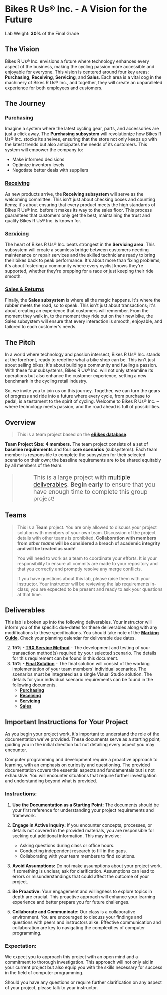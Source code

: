 # Bikes R Us® Inc. - A Vision for the Future

Lab Weight: **30%** of the Final Grade

## The Vision

Bikes R Us® Inc. envisions a future where technology enhances every aspect of the business, making the cycling passion more accessible and enjoyable for everyone. This vision is centered around four key areas: **Purchasing**, **Receiving**, **Servicing**, and **Sales**. Each area is a vital cog in the machinery of Bikes R Us® Inc., and together, they will create an unparalleled experience for both employees and customers.

## The Journey

### [Purchasing](Purchasing/ReadMe.md) 


Imagine a system where the latest cycling gear, parts, and accessories are just a click away. The **Purchasing subsystem** will revolutionize how Bikes R Us® Inc. stocks its shelves, ensuring that the store not only keeps up with the latest trends but also anticipates the needs of its customers. This system will empower the company to:

- Make informed decisions
- Optimize inventory levels
- Negotiate better deals with suppliers

### [Receiving](Receiving/ReadMe.md)

As new products arrive, the **Receiving subsystem** will serve as the welcoming committee. This isn't just about checking boxes and counting items; it's about ensuring that every product meets the high standards of Bikes R Us® Inc. before it makes its way to the sales floor. This process guarantees that customers only get the best, maintaining the trust and quality Bikes R Us® Inc. is known for.

### [Servicing](Servicing/ReadMe.md) 

The heart of Bikes R Us® Inc. beats strongest in the **Servicing area**. This subsystem will create a seamless bridge between customers needing maintenance or repair services and the skilled technicians ready to bring their bikes back to peak performance. It's about more than fixing problems; it's about fostering a community where every cyclist knows they're supported, whether they're prepping for a race or just keeping their ride smooth.

### [Sales & Returns](SalesReturns/ReadMe.md)

Finally, the **Sales subsystem** is where all the magic happens. It's where the rubber meets the road, so to speak. This isn't just about transactions; it's about creating an experience that customers will remember. From the moment they walk in, to the moment they ride out on their new bike, the Sales subsystem will ensure that every interaction is smooth, enjoyable, and tailored to each customer's needs.

## The Pitch

In a world where technology and passion intersect, Bikes R Us® Inc. stands at the forefront, ready to redefine what a bike shop can be. This isn't just about selling bikes; it's about building a community and fueling a passion. With these four subsystems, Bikes R Us® Inc. will not only streamline its operations but also enhance the customer experience, setting a new benchmark in the cycling retail industry.

So, we invite you to join us on this journey. Together, we can turn the gears of progress and ride into a future where every cycle, from purchase to pedal, is a testament to the spirit of cycling. Welcome to Bikes R Us® Inc. – where technology meets passion, and the road ahead is full of possibilities.

## Overview

> This is a team project based on the [**eBikes database**](Database/ReadMe.md).

**Team Project Size: 4 members.** The team project consists of a set of **baseline requirements** and four **core scenarios** (subsystems). Each team member is responsible to complete the subsystem for their selected scenario on their own; the baseline requirements are to be shared equitably by all members of the team. 

> > This is a large project with [multiple deliverables](#deliverables). **Begin early** to ensure that you have enough time to complete this group project!


## Teams
> This is a **Team** project. You are only allowed to discuss your project solution with members of your own team. Discussion of the project details with other teams is prohibited. **Collaboration with members from *other teams* will be considered a breach of academic integrity and will be treated as such!**
>
> You will need to work as a team to coordinate your efforts. It is your responsibility to ensure all commits are made to your repository and that you correctly and promptly resolve any merge conflicts.
>
> If you have questions about this lab, please raise them with your instructor. Your instructor will be reviewing the lab requirements in-class; you are expected to be present and ready to ask your questions at that time.

## Deliverables

This lab is broken up into the following deliverables. Your instructor will inform you of the specific due-dates for these deliverables along with any modifications to these specifications. You should take note of the [**Marking Guide**](./Marking/ReadMe.md). Check your planning calendar for deliverable due dates.

2. **15% - [TRX Service Method](./Deliverable-1.md)** - The development and testing of your transaction method(s) required by your selected scenario. The details for this requirement can be found in this document.
3. **15% - [Final Solution](./Deliverable-2.md)** - The final solution will consist of the working implementation of your team members' individual scenarios. The scenarios must be integrated as a single Visual Studio solution. The details for your individual scenario requirements can be found in the following documents.
    - [**Purchasing**](./Purchasing/ReadMe.md)
    - [**Receiving**](./Receiving/ReadMe.md)
    - [**Servicing**](./Servicing/ReadMe.md)
    - [**Sales**](./SalesReturns/ReadMe.md)

## Important Instructions for Your Project

As you begin your project work, it's important to understand the role of the documentation we've provided. These documents serve as a starting point, guiding you in the initial direction but not detailing every aspect you may encounter.

Computer programming and development require a proactive approach to learning, with an emphasis on curiosity and questioning. The provided documentation covers the essential aspects and fundamentals but is not exhaustive. You will encounter situations that require further investigation and understanding beyond what is provided.

### Instructions:

1. **Use the Documentation as a Starting Point:** The documents should be your first reference for understanding your project requirements and framework.

2. **Engage in Active Inquiry:** If you encounter concepts, processes, or details not covered in the provided materials, you are responsible for seeking out additional information. This may involve:
   - Asking questions during class or office hours.
   - Conducting independent research to fill in the gaps.
   - Collaborating with your team members to find solutions.

3. **Avoid Assumptions:** Do not make assumptions about your project work. If something is unclear, ask for clarification. Assumptions can lead to errors or misunderstandings that could affect the outcome of your project.

4. **Be Proactive:** Your engagement and willingness to explore topics in depth are crucial. This proactive approach will enhance your learning experience and better prepare you for future challenges.

5. **Collaborate and Communicate:** Our class is a collaborative environment. You are encouraged to discuss your findings and questions with peers and instructors alike. Effective communication and collaboration are key to navigating the complexities of computer programming.

### Expectation:

We expect you to approach this project with an open mind and a commitment to thorough investigation. This approach will not only aid in your current project but also equip you with the skills necessary for success in the field of computer programming.

Should you have any questions or require further clarification on any aspect of your project, please talk to your instructor.

<style>
    blockquote blockquote {
        border-left: 0;
        font-size: 1.35em;
    }
</style>
